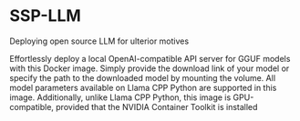 # SSP-LLM
Deploying open source LLM for ulterior motives

Effortlessly deploy a local OpenAI-compatible API server for GGUF models with this Docker image. Simply provide the download link of your model or specify the path to the downloaded model by mounting the volume. All model parameters available on Llama CPP Python are supported in this image. Additionally, unlike Llama CPP Python, this image is GPU-compatible, provided that the NVIDIA Container Toolkit is installed